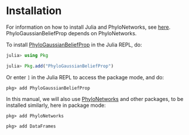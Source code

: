 # Installation

For information on how to install Julia and PhyloNetworks, see
[here](https://crsl4.github.io/PhyloNetworks.jl/dev/man/installation/#Installation).
PhyloGaussianBeliefProp depends on PhyloNetworks.

To install [PhyloGaussianBeliefProp](https://github.com/JuliaPhylo/PhyloGaussianBeliefProp.jl)
in the Julia REPL, do:
```julia
julia> using Pkg

julia> Pkg.add("PhyloGaussianBeliefProp")
```

Or enter `]` in the Julia REPL to access the package mode, and do:
```
pkg> add PhyloGaussianBeliefProp
```

In this manual, we will also use
[PhyloNetworks](https://github.com/JuliaPhylo/PhyloNetworks.jl) and other packages,
to be installed similarly, here in package mode:
```
pkg> add PhyloNetworks

pkg> add DataFrames
```
